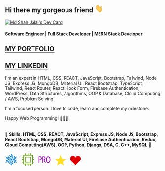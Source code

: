 ## Hi there my gorgeous friend <img src="hello.gif" width="28px" alt="hi">
<a href="https://app.daily.dev/mdshahjalal"><img src="https://api.daily.dev/devcards/v2/2IQlsR4aCwwzFhFnsyxAx.png?type=default&r=gs3" width="356" alt="Md Shah Jalal's Dev Card"/></a>

#### Software Engineer | Full Stack Developer | MERN Stack Developer

## [MY PORTFOLIO](https://shah-jalal.netlify.app/)
## [MY LINKEDIN](https://www.linkedin.com/in/ProgrammerShahJalal/)

<span>I'm an expert in HTML, CSS, REACT, JavaScript, Bootstrap, Tailwind, Node JS, Express JS, MongoDB, Material UI, React Bootstrap, TypeScript, Tailwind, React Router, React Hook Form, Firebase Authentication, WordPress, Data Structures, Algorithms, OOP & Database, Cloud Computing / AWS, Problem Solving.

I'm a focused person. I love to code, learn and complete my milestone.

  Happy Web Programming! 🚀🚀🚀</span> <br/><br/>

 #### 🎯 Skills: HTML, CSS, REACT, JavaScript, Express JS, Node JS, Bootstrap, React Bootstrap, MongoDB, Material UI, Firebase Authentication, Redux, Cloud Computing(AWS), OOP, Python, Django, DSA, C, C++, MySQL 🎯

<a href='https://archiveprogram.github.com/'><img src='https://raw.githubusercontent.com/acervenky/animated-github-badges/master/assets/acbadge.gif' width='40' height='40'></a> <a href='https://docs.github.com/en/developers'><img src='https://raw.githubusercontent.com/acervenky/animated-github-badges/master/assets/devbadge.gif' width='40' height='40'></a> <a href='https://github.com/pricing'><img src='https://raw.githubusercontent.com/acervenky/animated-github-badges/master/assets/pro.gif' width='40' height='40'></a> <a href='https://stars.github.com/'><img src='https://raw.githubusercontent.com/acervenky/animated-github-badges/master/assets/starbadge.gif' width='35' height='35'></a> <a href='https://docs.github.com/en/github/supporting-the-open-source-community-with-github-sponsors'><img src='https://raw.githubusercontent.com/acervenky/animated-github-badges/master/assets/sponsorbadge.gif' width='35' height='35'></a> 

